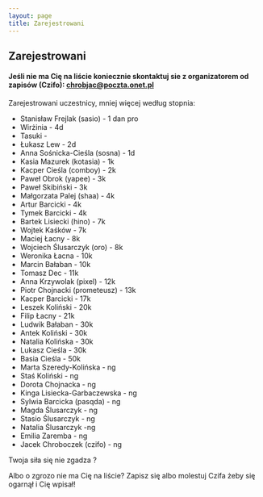 ```yaml
---
layout: page
title: Zarejestrowani
---
```


## Zarejestrowani


#### Jeśli nie ma Cię na liście koniecznie skontaktuj sie z organizatorem od zapisów (Czifo): chrobjac@poczta.onet.pl

Zarejestrowani uczestnicy, mniej więcej według stopnia:
- Stanisław Frejlak (sasio) - 1 dan pro
- Wirżinia - 4d
- Tasuki -
- Łukasz Lew - 2d
- Anna Sośnicka-Cieśla (sosna) - 1d
- Kasia Mazurek (kotasia) - 1k
- Kacper Cieśla (comboy) - 2k
- Paweł Obrok (yapee) - 3k
- Paweł Skibiński - 3k
- Małgorzata Palej (shaa) - 4k
- Artur Barcicki - 4k
- Tymek Barcicki - 4k
- Bartek Lisiecki (hino) - 7k
- Wojtek Kaśków - 7k
- Maciej Łacny - 8k
- Wojciech Ślusarczyk (oro) - 8k
- Weronika Łacna - 10k
- Marcin Bałaban - 10k
- Tomasz Dec - 11k
- Anna Krzywolak (pixel) - 12k
- Piotr Chojnacki (prometeusz) - 13k
- Kacper Barcicki - 17k
- Leszek Koliński - 20k
- Filip Łacny - 21k
- Ludwik Bałaban - 30k
- Antek Koliński - 30k
- Natalia Kolińska - 30k
- Lukasz Cieśla - 30k
- Basia Cieśla - 50k
- Marta Szeredy-Kolińska - ng
- Staś Koliński - ng
- Dorota Chojnacka - ng
- Kinga Lisiecka-Garbaczewska - ng
- Sylwia Barcicka (pasqda) - ng
- Magda Ślusarczyk - ng
- Stasio Ślusarczyk - ng
- Natalia Ślusarczyk -ng
- Emilia Zaremba - ng
- Jacek Chroboczek (czifo) - ng


Twoja siła się nie zgadza ?

Albo o zgrozo nie ma Cię na liście? Zapisz się albo molestuj Czifa żeby się ogarnął i Cię wpisał!
